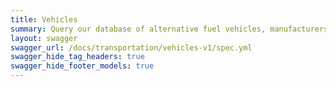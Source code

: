 ```yaml
---
title: Vehicles
summary: Query our database of alternative fuel vehicles, manufacturers, fuels, engines, and hybrid/conversion systems
layout: swagger
swagger_url: /docs/transportation/vehicles-v1/spec.yml
swagger_hide_tag_headers: true
swagger_hide_footer_models: true
---
```

